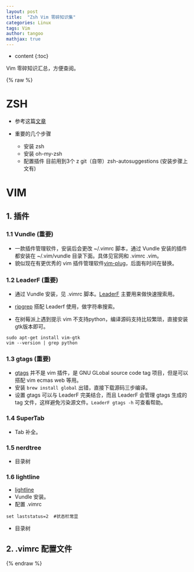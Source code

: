 ```yaml
---
layout: post
title:  "Zsh Vim 零碎知识集"
categories: Linux
tags: Vim
author: tangoo
mathjax: true
---
```


* content
{:toc}

Vim 零碎知识汇总，方便查阅。




{% raw %}
# ZSH

* 参考这篇[文章](https://segmentfault.com/a/1190000013612471)

* 重要的几个步骤
  * 安装 zsh
  * 安装 oh-my-zsh
  * 配置插件 目前用到3个 z git（自带）zsh-autosuggestions (安装步骤上文有)



# VIM
## 1. 插件
### 1.1 Vundle (重要)

* 一款插件管理软件，安装后会更改 ~/.vimrc 脚本，通过 Vundle 安装的插件都安装在 ~/.vim/vundle 目录下面。具体见官网和 .vimrc .vim。
* 貌似现在有更优秀的 vim 插件管理软件[vim-plug](https://github.com/junegunn/vim-plug)，后面有时间在替换。

### 1.2 LeaderF (重要)

* 通过 Vundle 安装，见 .vimrc 脚本。[LeaderF](https://github.com/Yggdroot/LeaderF) 主要用来做快速搜索用。

* [ripgrep](https://github.com/BurntSushi/ripgrep) 搭配 Leaderf 使用，做字符串搜索。

* 在树莓派上遇到提示 vim 不支持python，编译源码支持比较繁琐，直接安装gtk版本即可。

```
sudo apt-get install vim-gtk
vim --version | grep python
```

### 1.3 gtags (重要)

* [gtags](https://www.gnu.org/software/global/globaldoc_toc.html#Vim-editor) 并不是 vim 插件，是 GNU GLobal source code tag 项目，但是可以搭配 vim ecmas web 等用。
* 安装 `brew install global` 出错，直接下载源码三步编译。
* 设置 gtags 可以与 LeaderF 完美结合，而且 LeaderF 会管理 gtags 生成的 tag 文件，这样避免污染源文件。`LeaderF gtags -h` 可查看帮助。

### 1.4 SuperTab

* Tab 补全。

### 1.5 nerdtree

* 目录树
    
### 1.6 lightline

* [lightline](https://github.com/itchyny/lightline.vim)
* Vundle 安装。
* 配置 .vimrc 

```shell
set laststatus=2  #状态栏常显
```

* 目录树
    
## 2. .vimrc 配置文件



{% endraw %}
